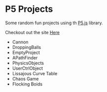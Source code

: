 # P5 Projects

Some random fun projects using th [P5.js](https://p5js.org/) library.

Checkout out the site <a href="https://nick-pisarski.github.io/p5-Projects/" target="_blank">Here</a>

- Cannon
- DroppingBalls
- EmptyProject
- APathFinder
- PhysicsObjects
- UserCtrlObject
- Lissajous Curve Table
- Chaos Game
- Flocking Boids
